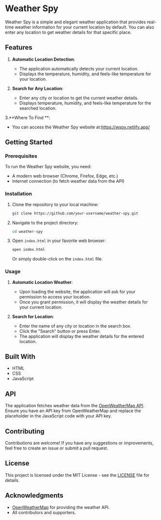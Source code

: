 # Weather Spy

Weather Spy is a simple and elegant weather application that provides real-time weather information for your current location by default. You can also enter any location to get weather details for that specific place.

## Features

1. **Automatic Location Detection**:
    - The application automatically detects your current location.
    - Displays the temperature, humidity, and feels-like temperature for your location.

2. **Search for Any Location**:
    - Enter any city or location to get the current weather details.
    - Displays temperature, humidity, and feels-like temperature for the searched location.

3.**Where To Find **:
- You can access the Weather Spy website at:https://wspy.netlify.app/


## Getting Started

### Prerequisites

To run the Weather Spy website, you need:
- A modern web browser (Chrome, Firefox, Edge, etc.)
- Internet connection (to fetch weather data from the API)

### Installation

1. Clone the repository to your local machine:
    ```bash
    git clone https://github.com/your-username/weather-spy.git
    ```

2. Navigate to the project directory:
    ```bash
    cd weather-spy
    ```

3. Open `index.html` in your favorite web browser:
    ```bash
    open index.html
    ```
    Or simply double-click on the `index.html` file.

### Usage

1. **Automatic Location Weather**:
    - Upon loading the website, the application will ask for your permission to access your location.
    - Once you grant permission, it will display the weather details for your current location.

2. **Search for Location**:
    - Enter the name of any city or location in the search box.
    - Click the "Search" button or press Enter.
    - The application will display the weather details for the entered location.

## Built With

- HTML
- CSS
- JavaScript

## API

The application fetches weather data from the [OpenWeatherMap API](https://openweathermap.org/api). Ensure you have an API key from OpenWeatherMap and replace the placeholder in the JavaScript code with your API key.

## Contributing

Contributions are welcome! If you have any suggestions or improvements, feel free to create an issue or submit a pull request.

## License

This project is licensed under the MIT License - see the [LICENSE](LICENSE) file for details.

## Acknowledgments

- [OpenWeatherMap](https://openweathermap.org/) for providing the weather API.
- All contributors and supporters.
